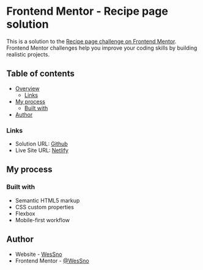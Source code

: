 # Frontend Mentor - Recipe page solution

This is a solution to the [Recipe page challenge on Frontend Mentor](https://www.frontendmentor.io/challenges/recipe-page-KiTsR8QQKm). Frontend Mentor challenges help you improve your coding skills by building realistic projects.

## Table of contents

- [Overview](#overview)
  - [Links](#links)
- [My process](#my-process)
  - [Built with](#built-with)
- [Author](#author)

### Links

- Solution URL: [Github](https://github.com/WesSno/Recipe-Page)
- Live Site URL: [Netlify](https://kwatia-recipe-page.netlify.app/)

## My process

### Built with

- Semantic HTML5 markup
- CSS custom properties
- Flexbox
- Mobile-first workflow

## Author

- Website - [WesSno](https://github.com/WesSno)
- Frontend Mentor - [@WesSno](https://www.frontendmentor.io/profile/WesSno)
